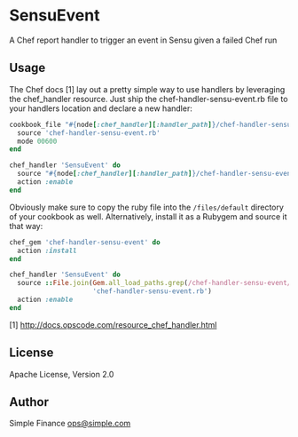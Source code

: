 # SensuEvent
A Chef report handler to trigger an event in Sensu given a failed Chef run

## Usage
The Chef docs [1] lay out a pretty simple way to use handlers by leveraging the
chef\_handler resource. Just ship the chef-handler-sensu-event.rb file to
your handlers location and declare a new handler:

```ruby
cookbook_file "#{node[:chef_handler][:handler_path]}/chef-handler-sensu-event.rb" do
  source 'chef-handler-sensu-event.rb'
  mode 00600
end

chef_handler 'SensuEvent' do
  source "#{node[:chef_handler][:handler_path]}/chef-handler-sensu-event.rb"
  action :enable
end
```

Obviously make sure to copy the ruby file into the `/files/default` directory
of your cookbook as well. Alternatively, install it as a Rubygem and source it that way:

```ruby
chef_gem 'chef-handler-sensu-event' do
  action :install
end

chef_handler 'SensuEvent' do
  source ::File.join(Gem.all_load_paths.grep(/chef-handler-sensu-event/).first,
                     'chef-handler-sensu-event.rb')
  action :enable
end
```

[1] http://docs.opscode.com/resource_chef_handler.html
## License
Apache License, Version 2.0

## Author
Simple Finance <ops@simple.com>

